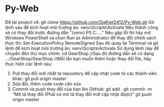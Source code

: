 # Py-Web
Để tải project về: 
      git clone https://github.com/GiaKiet2412/Py-Web.git
Gõ lệnh sau để kích hoạt môi trường ảo:
      venv\Scripts\Activate
      Nếu thành công sẽ có thay đổi trước đường dẫn "(venv) PS C:\...."
      Nếu gặp lỗi thì hãy mở Windows PowerShell và chọn Run as Administrator để thay đổi chính     sách thực thi: 
            Set-ExecutionPolicy RemoteSigned
      Sau đó quay lại Terminal và gõ lệnh để kịch hoạt môi trường ảo:
            venv\Scripts\Activate 
Sử dụng lệnh này để chuyển đên thư mục chính: 
      cd GearShop
//Sau đó đường dẫn sẽ có dạng 
      .../GearShop/GearShop
//Mỗi lần bạn muốn thêm hoặc thay đổi file, hãy thực hiện các lệnh sau:
1. Pull thay đổi mới nhất từ repository để cập nhật code từ các thành viên khác:
      git pull origin master
2. Sửa đổi, thêm code code cần sửa
3. Commit và push thay đổi của bạn lên GitHub:
      git add .
      git commit -m "Mô tả thay đổi (Phải có mô tả thay đổi mới cập nhật được)"
      git push origin master
